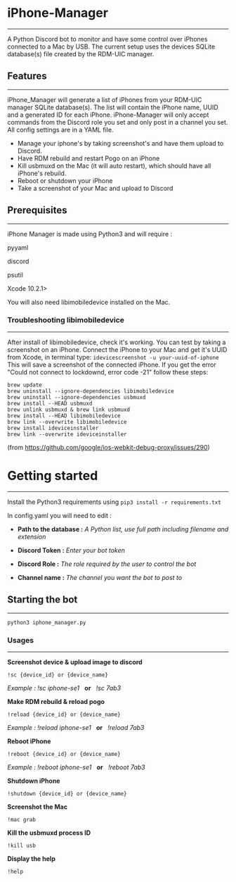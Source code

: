 # iPhone-Manager
---
A Python Discord bot to monitor and have some control over iPhones connected to a Mac by USB.
The current setup uses the devices SQLite database(s) file created by the RDM-UIC manager.


## Features
---
iPhone_Manager will generate a list of iPhones from your RDM-UIC manager SQLite database(s).
The list will contain the iPhone name, UUID and a generated ID for each iPhone.
iPhone-Manager will only accept commands from the Discord role you set and only post in a channel you set.
All config settings are in a YAML file.

+ Manage your iphone's by taking screenshot's and have them upload to Discord.
+ Have RDM rebuild and restart Pogo on an iPhone
+ Kill usbmuxd on the Mac (it will auto restart), which should have all iPhone's rebuild.
+ Reboot or shutdown your iPhone
+ Take a screenshot of your Mac and upload to Discord


## Prerequisites
---
iPhone Manager is made using Python3 and will require :

pyyaml

discord

psutil

Xcode 10.2.1>

You will also need libimobiledevice installed on the Mac.


### Troubleshooting libimobiledevice
---
After install of libimobiledevice, check it's working. You can test by taking a screenshot on an iPhone. Connect the iPhone to your Mac and get it's UUID from Xcode, in terminal type: `idevicescreenshot -u your-uuid-of-iphone`  This will save a screenshot of the connected iPhone. If you get the error "Could not connect to lockdownd, error code -21" follow these steps:
    
    brew update
    brew uninstall --ignore-dependencies libimobiledevice
    brew uninstall --ignore-dependencies usbmuxd
    brew install --HEAD usbmuxd
    brew unlink usbmuxd & brew link usbmuxd
    brew install --HEAD libimobiledevice
    brew link --overwrite libimobiledevice
    brew install ideviceinstaller
    brew link --overwrite ideviceinstaller

(from https://github.com/google/ios-webkit-debug-proxy/issues/290)


# Getting started
---
Install the Python3 requirements using 
`pip3 install -r requirements.txt`

In config.yaml you will need to edit :

* **Path to the database :** 
*A Python list, use full path including filename and extension*

* **Discord Token :**
*Enter your bot token*

* **Discord Role :**
*The role required by the user to control the bot*

* **Channel name :**
*The channel you want the bot to post to*


## Starting the bot
---

`python3 iphone_manager.py`


### Usages 
---
**Screenshot device & upload image to discord**

`!sc {device_id} or {device_name}`

*Example : !sc iphone-se1*  &nbsp; **or** &nbsp; *!sc 7ab3*

**Make RDM rebuild & reload pogo**

`!reload {device_id} or {device_name}`

*Example : !reload iphone-se1* &nbsp;  **or**  &nbsp; *!reload 7ab3*

**Reboot iPhone**

`!reboot {device_id} or {device_name}`

*Example : !reboot iphone-se1* &nbsp;  **or** &nbsp;  *!reboot 7ab3*

**Shutdown iPhone**

`!shutdown {device_id} or {device_name}`

**Screenshot the Mac**

`!mac grab`

**Kill the usbmuxd process ID**

`!kill usb`

**Display the help**

`!help`
